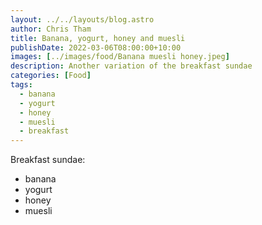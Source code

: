 ```yaml
---
layout: ../../layouts/blog.astro
author: Chris Tham
title: Banana, yogurt, honey and muesli
publishDate: 2022-03-06T08:00:00+10:00
images: [../images/food/Banana muesli honey.jpeg]
description: Another variation of the breakfast sundae
categories: [Food]
tags:
  - banana
  - yogurt
  - honey
  - muesli
  - breakfast
---
```


Breakfast sundae:

- banana
- yogurt
- honey
- muesli
